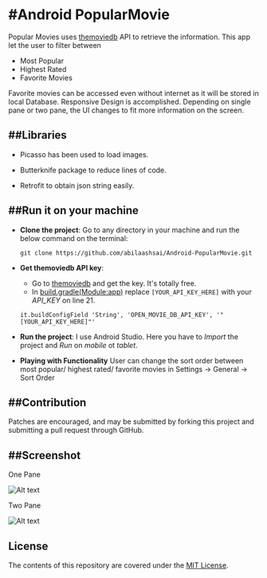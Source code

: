 #Android PopularMovie 
===================================

Popular Movies uses [themoviedb](https://www.themoviedb.org/) API to retrieve the information. This app let the user to filter between 
- Most Popular
- Highest Rated 
- Favorite Movies 

Favorite movies can be accessed even without internet as it will be stored in local Database. Responsive Design is accomplished. Depending on single pane or two pane, the UI changes to fit more information on the screen. 

##Libraries
-----------
- Picasso has been used to load images.

- Butterknife package to reduce lines of code.

- Retrofit to obtain json string easily.


##Run it on your machine
---------------
- **Clone the project**:
  Go to any directory in your machine and run the below command on the terminal:
  ```
  git clone https://github.com/abilaashsai/Android-PopularMovie.git
  ```
- **Get themoviedb API key**:
  - Go to [themoviedb](https://www.themoviedb.org/) and get the key. It's totally free.
  - In [build.gradle(Module:app)](https://github.com/abilaashsai/Android-PopularMovie/blob/145dec9ff1fe5cf4f8d7f818acc1e83db3c8ab44/app/build.gradle) replace `[YOUR_API_KEY_HERE]` with your _API_KEY_ on line 21.
   ```
   it.buildConfigField 'String', 'OPEN_MOVIE_DB_API_KEY', '"[YOUR_API_KEY_HERE]"'
   ```

- **Run the project**:
  I use Android Studio. Here you have to _Import_ the project and _Run_ on _mobile_ ot _tablet_.

- **Playing with Functionality**
  User can change the sort order between most popular/ highest rated/ favorite movies in 
  Settings -> General -> Sort Order 

##Contribution
-------
Patches are encouraged, and may be submitted by forking this project and
submitting a pull request through GitHub.

##Screenshot
-------

One Pane

![Alt text](https://github.com/abilaashsai/Popular-Movies-2/blob/master/MainUI.png "Main UI")

Two Pane

![Alt text](https://github.com/abilaashsai/Popular-Movies-2/blob/master/TwoPane.png "Main UI")


License
-------
The contents of this repository are covered under the [MIT License](https://github.com/abilaashsai/Android-PopularMovie/blob/master/LICENSE).
